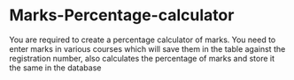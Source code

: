 # Marks-Percentage-calculator
You are required to create a percentage calculator of marks. You need to enter marks in various courses which will save them in the table against the registration number, also calculates the percentage of marks and store it the same in the database 
